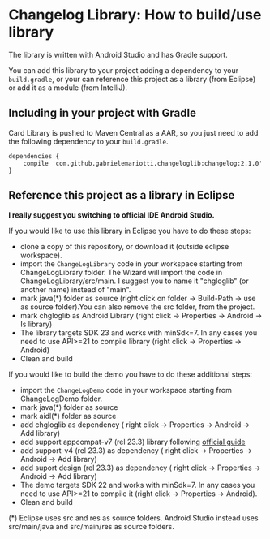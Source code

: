 # Changelog Library: How to build/use library

The library is written with Android Studio and has Gradle support.

You can add this library to your project adding a dependency to your `build.gradle`, or your can reference this project as a library (from Eclipse) or add it as a module (from IntelliJ).


## Including in your project with Gradle

Card Library is pushed to Maven Central as a AAR, so you just need to add the following dependency to your `build.gradle`.

    dependencies {
        compile 'com.github.gabrielemariotti.changeloglib:changelog:2.1.0'
    }


## Reference this project as a library in Eclipse

**I really suggest you switching to official IDE Android Studio.**

If you would like to use this library in Eclipse you have to do these steps:

- clone a copy of this repository, or download it (outside eclipse workspace).
- import the `ChangeLogLibrary` code in your workspace starting from ChangeLogLibrary folder. The Wizard will import the code in ChangeLogLibrary/src/main. I suggest you to name it "chgloglib" (or another name) instead of "main".
- mark java(*) folder as source (right click on folder -> Build-Path -> use as source folder).You can also remove the src folder, from the project.
- mark chgloglib as Android Library (right click -> Properties -> Android -> Is library)
- The library targets SDK 23 and works with minSdk=7. In any cases you need to use API>=21 to compile library (right click -> Properties -> Android)
- Clean and build


If you would like to build the demo you have to do these additional steps:

- import the `ChangeLogDemo` code in your workspace starting from ChangeLogDemo folder.
- mark java(*) folder as source
- mark aidl(*) folder as source
- add chgloglib as dependency ( right click -> Properties -> Android -> Add library)
- add support appcompat-v7 (rel 23.3) library following [official guide](http://developer.android.com/tools/support-library/setup.html#libs-with-res)
- add support-v4 (rel 23.3) as dependency ( right click -> Properties -> Android -> Add library)
- add suport design (rel 23.3) as dependency ( right click -> Properties -> Android -> Add library)
- The demo targets SDK 22 and works with minSdk=7. In any cases you need to use API>=21 to compile it (right click -> Properties -> Android).
- Clean and build


(*) Eclipse uses src and res as source folders.
Android Studio instead uses src/main/java and src/main/res as source folders.

